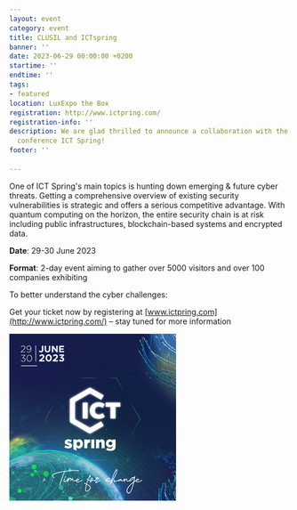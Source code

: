 ```yaml
---
layout: event
category: event
title: CLUSIL and ICTspring
banner: ''
date: 2023-06-29 00:00:00 +0200
startime: ''
endtime: ''
tags:
- featured
location: LuxExpo the Box
registration: http://www.ictpring.com/
registration-info: ''
description: We are glad thrilled to announce a collaboration with the global tech
  conference ICT Spring!
footer: ''

---
```

One of ICT Spring's main topics is hunting down emerging & future cyber threats. Getting a comprehensive overview of existing security vulnerabilities is strategic and offers a serious competitive advantage. With quantum computing on the horizon, the entire security chain is at risk including public infrastructures, blockchain-based systems and encrypted data.

**Date**: 29-30 June 2023

**Format**: 2-day event aiming to gather over 5000 visitors and over 100 companies exhibiting

To better understand the cyber challenges:

Get your ticket now by registering at [www.ictpring.com](http://www.ictpring.com/) – stay tuned for more information

![](/assets/img/visual-ict-spring-300x300.png)